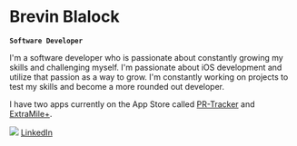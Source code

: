 # Brevin Blalock

**`Software Developer`**

I'm a software developer who is passionate about constantly growing my skills and challenging myself. I'm passionate about iOS development and utilize that passion as a way to grow. I'm constantly working on projects to test my skills and become a more rounded out developer. 

I have two apps currently on the App Store called [PR-Tracker](https://apps.apple.com/us/app/pr-tracker/id6443760870) and [ExtraMile+](https://apps.apple.com/us/app/extramile/id6504718247).

[<img src="https://github.com/BrevinB/BrevinB/assets/30970021/cd6a5d01-4a8d-4318-bd4d-210466e3339c">](http://twitter.com/BrevinBlalock)
[LinkedIn](http://www.linkedin.com/in/brevinb)

